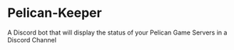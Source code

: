 # Pelican-Keeper
A Discord bot that will display the status of your Pelican Game Servers in a Discord Channel
